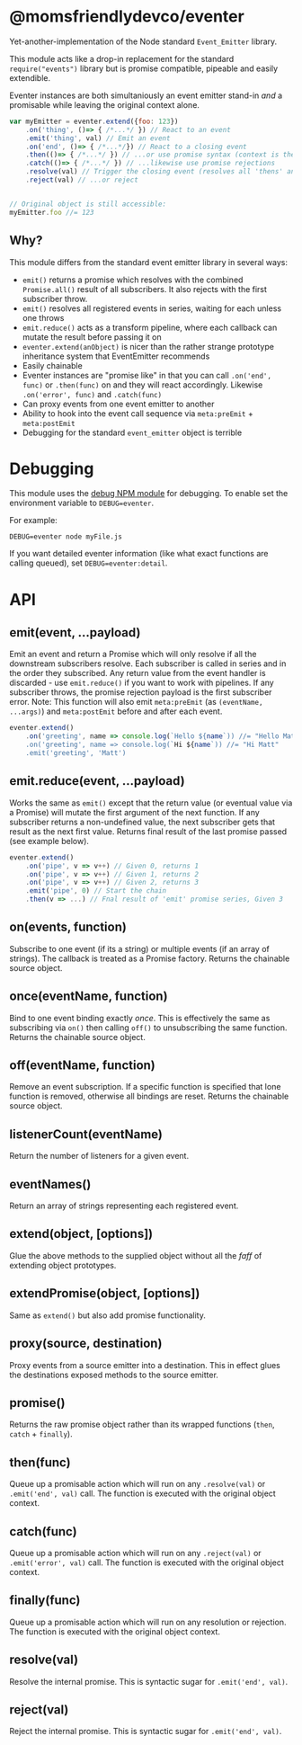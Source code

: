 @momsfriendlydevco/eventer
==========================
Yet-another-implementation of the Node standard `Event_Emitter` library.

This module acts like a drop-in replacement for the standard `require("events")` library but is promise compatible, pipeable and easily extendible.

Eventer instances are both simultaniously an event emitter stand-in _and_ a promisable while leaving the original context alone.


```javascript
var myEmitter = eventer.extend({foo: 123})
	.on('thing', ()=> { /*...*/ }) // React to an event
	.emit('thing', val) // Emit an event
	.on('end', ()=> { /*...*/}) // React to a closing event
	.then(()=> { /*...*/ }) // ...or use promise syntax (context is the original object so `this.foo` is available)
	.catch(()=> { /*...*/ }) // ...likewise use promise rejections
	.resolve(val) // Trigger the closing event (resolves all 'thens' and `.on('end')`)
	.reject(val) // ...or reject


// Original object is still accessible:
myEmitter.foo //= 123
```


Why?
----
This module differs from the standard event emitter library in several ways:

* `emit()` returns a promise which resolves with the combined `Promise.all()` result of all subscribers. It also rejects with the first subscriber throw.
* `emit()` resolves all registered events in series, waiting for each unless one throws
* `emit.reduce()` acts as a transform pipeline, where each callback can mutate the result before passing it on
* `eventer.extend(anObject)` is nicer than the rather strange prototype inheritance system that EventEmitter recommends
* Easily chainable
* Eventer instances are "promise like" in that you can call `.on('end', func)` or `.then(func)` on and they will react accordingly. Likewise `.on('error', func)` and `.catch(func)`
* Can proxy events from one event emitter to another
* Ability to hook into the event call sequence via `meta:preEmit` + `meta:postEmit`
* Debugging for the standard `event_emitter` object is terrible


Debugging
=========
This module uses the [debug NPM module](https://github.com/visionmedia/debug) for debugging. To enable set the environment variable to `DEBUG=eventer`.

For example:

```
DEBUG=eventer node myFile.js
```

If you want detailed eventer information (like what exact functions are calling queued), set `DEBUG=eventer:detail`.


API
===

emit(event, ...payload)
-----------------------
Emit an event and return a Promise which will only resolve if all the downstream subscribers resolve.
Each subscriber is called in series and in the order they subscribed. Any return value from the event handler is discarded - use `emit.reduce()` if you want to work with pipelines.
If any subscriber throws, the promise rejection payload is the first subscriber error.
Note: This function will also emit `meta:preEmit` (as `(eventName, ...args)`) and `meta:postEmit` before and after each event.


```javascript
eventer.extend()
	.on('greeting', name => console.log(`Hello ${name`)) //= "Hello Matt"
	.on('greeting', name => console.log(`Hi ${name`)) //= "Hi Matt"
	.emit('greeting', 'Matt')
```


emit.reduce(event, ...payload)
------------------------------
Works the same as `emit()` except that the return value (or eventual value via a Promise) will mutate the first argument of the next function.
If any subscriber returns a non-undefined value, the next subscriber gets that result as the next first value.
Returns final result of the last promise passed (see example below).


```javascript
eventer.extend()
	.on('pipe', v => v++) // Given 0, returns 1
	.on('pipe', v => v++) // Given 1, returns 2
	.on('pipe', v => v++) // Given 2, returns 3
	.emit('pipe', 0) // Start the chain
	.then(v => ...) // Fnal result of 'emit' promise series, Given 3
```


on(events, function)
--------------------
Subscribe to one event (if its a string) or multiple events (if an array of strings). The callback is treated as a Promise factory.
Returns the chainable source object.


once(eventName, function)
-------------------------
Bind to one event binding exactly _once_.
This is effectively the same as subscribing via `on()` then calling `off()` to unsubscribing the same function.
Returns the chainable source object.


off(eventName, function)
------------------------
Remove an event subscription. If a specific function is specified that lone function is removed, otherwise all bindings are reset.
Returns the chainable source object.


listenerCount(eventName)
------------------------
Return the number of listeners for a given event.


eventNames()
------------
Return an array of strings representing each registered event.


extend(object, [options])
-------------------------
Glue the above methods to the supplied object without all the *faff* of extending object prototypes.


extendPromise(object, [options])
--------------------------------
Same as `extend()` but also add promise functionality.


proxy(source, destination)
--------------------------
Proxy events from a source emitter into a destination.
This in effect glues the destinations exposed methods to the source emitter.


promise()
---------
Returns the raw promise object rather than its wrapped functions (`then`, `catch` + `finally`).


then(func)
----------
Queue up a promisable action which will run on any `.resolve(val)` or `.emit('end', val)` call.
The function is executed with the original object context.


catch(func)
-----------
Queue up a promisable action which will run on any `.reject(val)` or `.emit('error', val)` call.
The function is executed with the original object context.


finally(func)
-------------
Queue up a promisable action which will run on any resolution or rejection.
The function is executed with the original object context.


resolve(val)
------------
Resolve the internal promise. This is syntactic sugar for `.emit('end', val)`.


reject(val)
------------
Reject the internal promise. This is syntactic sugar for `.emit('end', val)`.
